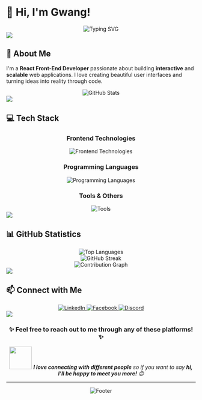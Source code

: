 # 👋 Hi, I'm Gwang!

<div align="center">
  <img src="https://readme-typing-svg.herokuapp.com?font=Fira+Code&size=30&pause=1000&color=36BCF7&center=true&vCenter=true&width=600&lines=React+Front-End+Developer;Passionate+about+Web+Development;Building+Interactive+Applications;Always+Learning+New+Technologies" alt="Typing SVG" />
</div>

<img src="https://user-images.githubusercontent.com/73097560/115834477-dbab4500-a447-11eb-908a-139a6edaec5c.gif">

## 🚀 About Me

I'm a **React Front-End Developer** passionate about building **interactive** and **scalable** web applications. I love creating beautiful user interfaces and turning ideas into reality through code.

<div align="center">
  <img src="https://github-readme-stats.vercel.app/api?username=gwang08&show_icons=true&theme=radical&hide_border=true&bg_color=0D1117&title_color=F85D7F&icon_color=F8D866&text_color=FFFFFF" alt="GitHub Stats" />
</div>

<img src="https://user-images.githubusercontent.com/73097560/115834477-dbab4500-a447-11eb-908a-139a6edaec5c.gif">

## 💻 Tech Stack

<div align="center">
  
### Frontend Technologies
<img src="https://skillicons.dev/icons?i=html,css,js,ts,react,nextjs,bootstrap" alt="Frontend Technologies" />

### Programming Languages
<img src="https://skillicons.dev/icons?i=c,cpp,java,python" alt="Programming Languages" />

### Tools & Others
<img src="https://skillicons.dev/icons?i=git,github,vscode,figma,npm" alt="Tools" />

</div>

<img src="https://user-images.githubusercontent.com/73097560/115834477-dbab4500-a447-11eb-908a-139a6edaec5c.gif">

## 📊 GitHub Statistics

<div align="center">
  <img src="https://github-readme-stats.vercel.app/api/top-langs/?username=gwang08&layout=compact&theme=radical&hide_border=true&bg_color=0D1117&title_color=F85D7F&text_color=FFFFFF" alt="Top Languages" />
</div>

<div align="center">
  <img src="https://github-readme-streak-stats.herokuapp.com?user=gwang08&theme=radical&hide_border=true&background=0D1117&stroke=F85D7F&ring=F85D7F&fire=F8D866&currStreakLabel=FFFFFF&sideNums=FFFFFF&currStreakNum=FFFFFF&dates=FFFFFF&sideLabels=FFFFFF" alt="GitHub Streak" />
</div>

<div align="center">
  <img src="https://github-readme-activity-graph.vercel.app/graph?username=gwang08&bg_color=0D1117&color=F85D7F&line=F8D866&point=FFFFFF&area_color=F85D7F&area=true&hide_border=true&custom_title=Gwang's%20Contribution%20Graph" alt="Contribution Graph" />
</div>



<img src="https://user-images.githubusercontent.com/73097560/115834477-dbab4500-a447-11eb-908a-139a6edaec5c.gif">



## 📫 Connect with Me

<div align="center">
  <a href="https://www.linkedin.com/in/gwangprogrammer/">
    <img src="https://img.shields.io/badge/LinkedIn-0077B5?style=for-the-badge&logo=linkedin&logoColor=white" alt="LinkedIn" />
  </a>
  <a href="https://www.facebook.com/minhwan0209/">
    <img src="https://img.shields.io/badge/Facebook-1877F2?style=for-the-badge&logo=facebook&logoColor=white" alt="Facebook" />
  </a>
  <a href="https://discord.com/users/minhwan1505">
    <img src="https://img.shields.io/badge/Discord-5865F2?style=for-the-badge&logo=discord&logoColor=white" alt="Discord" />
  </a>
</div>

<img src="https://user-images.githubusercontent.com/73097560/115834477-dbab4500-a447-11eb-908a-139a6edaec5c.gif">


<div align="center">
  <h3>✨ Feel free to reach out to me through any of these platforms! ✨</h3>
  <p>
    <img src="https://media.giphy.com/media/LnQjpWaON8nhr21vNW/giphy.gif" width="60">
    <em><b>I love connecting with different people</b> so if you want to say <b>hi, I'll be happy to meet you more!</b> 😊</em>
  </p>
</div>

---

<div align="center">
  <img src="https://capsule-render.vercel.app/api?type=waving&color=gradient&height=100&section=footer&width=100%" alt="Footer" />
</div>
